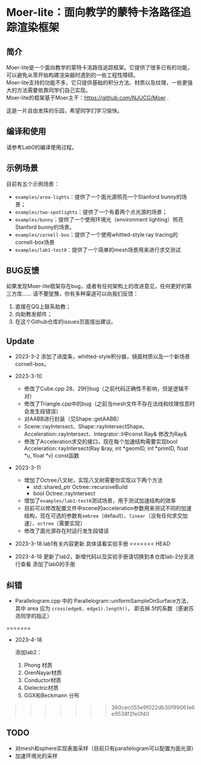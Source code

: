 # Moer-lite：面向教学的蒙特卡洛路径追踪渲染框架

## 简介

Moer-lite是一个面向教学的蒙特卡洛路径追踪框架。它提供了很多已有的功能，可以避免从零开始构建渲染器时遇到的一些工程性障碍。  
Moer-lite支持的功能不多，它只提供基础的积分方法、材质以及纹理，一些更强大的方法需要依靠同学们自己实现。  
Moer-lite的框架基于Moer主干：https://github.com/NJUCG/Moer .

这是一片自由发挥的乐园，希望同学们学习愉快。

## 编译和使用

请参考Lab0的编译使用过程。

## 示例场景
目前有五个示例场景：
- `examples/area-lights`：提供了一个面光源照亮一个Stanford bunny的场景；
- `examples/two-spotlights`：提供了一个有着两个点光源的场景；
- `examples/bunny`：提供了一个使用环境光（environment lighting）照亮Stanford bunny的场景。
- `examples/cornell-box`：提供了一个使用whitted-style ray tracing的cornell-box场景
- `examples/lab1-test0`：提供了一个简单的mesh场景用来进行求交测试
## BUG反馈

如果发现Moer-lite框架存在bug，或者有任何架构上的改进意见，任何更好的第三方库……
请不要犹豫，你有多种渠道可以向我们反馈：
1. 直接在QQ上联系助教；
2. 向助教发邮件；
3. 在这个Github仓库的issues页面提出建议。

## Update
- 2023-3-2 添加了进度条，whitted-style积分器，镜面材质以及一个新场景cornell-box。

- 2023-3-10
  - 修改了Cube.cpp 28、29行bug（之前代码正确性不影响，但是逻辑不对）
  - 修改了Triangle.cpp中的bug（之前当mesh文件不存在法线和纹理信息时会发生段错误）
  - 对AABB进行封装（见Shape::getAABB）
  - Scene::rayIntersect、Shape::rayIntersectShape、Acceleration::rayIntersect、Integrator::li中const Ray& 修改为Ray&
  - 修改了Acceleration求交的接口，现在每个加速结构需要实现bool Acceleration::rayIntersect(Ray &ray, int *geomID, int *primID, float *u, float *v) const函数
  
- 2023-3-11
  - 增加了Octree八叉树，实现八叉树需要你实现以下两个方法
    - std::shared_ptr<OctreeNode> Octree::recursiveBuild
    - bool Octree::rayIntersect
  - 增加了`examples/lab1-test0`测试场景，用于测试加速结构的效率
  - 目前可以修改配置文件中scene的acceleration参数用来测试不同的加速结构，现在可选的参数有`embree`（default）、`linear`（没有任何求交加速）、`octree`（需要实现）
  - 修改了面光源存在时运行发生段错误
  
- 2023-3-18
  lab1有关内容更新 具体请看实验手册
<<<<<<< HEAD

- 2023-4-18
  更新了lab2，新增代码以及实验手册请切换到本仓库lab-2分支进行查看
  添加了lab0的手册

## 纠错
- Parallelogram.cpp 中的 Parallelogram::uniformSampleOnSurface方法，其中 area 应为 `cross(edge0, edge1).length()`， 即去掉.5f的系数（感谢苏尧同学的指正）

=======
  
- 2023-4-18

  添加lab2：

  1. Phong 材质
  2. OrenNayar材质
  3. Conductor材质
  4. Dielectric材质
  5. GGX和Beckmann 分布
>>>>>>> 360cec055e9f022db30f99061e6e9538f2fe0f40
## TODO
- 对mesh和sphere实现表面采样（目前只有parallelogram可以配置为面光源）
- 加速环境光的采样